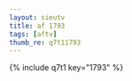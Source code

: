 ```yaml
--- 
layout: sieutv
title: af 1793
tags: [aftv]
thumb_re: q7t11793
---
```

{% include q7t1 key="1793" %} 
